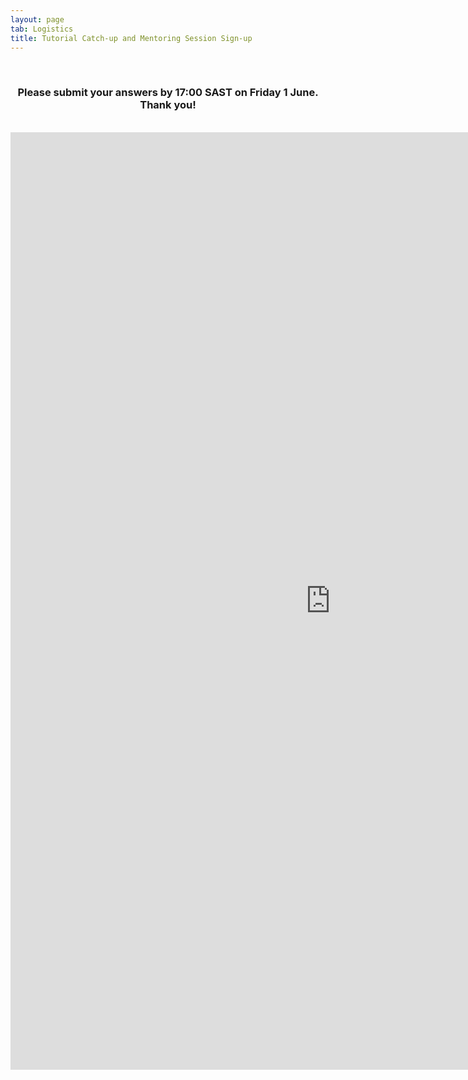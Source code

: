 ```yaml
---
layout: page
tab: Logistics
title: Tutorial Catch-up and Mentoring Session Sign-up
---
```

<div align="center">
<br>
<h3>Please submit your answers by 17:00 SAST on Friday 1 June. Thank you!</h3>
<br>
<iframe src="https://docs.google.com/forms/d/e/1FAIpQLSca1iaMMa2h3n9_Ijle7YapokkcPr4eUqQgwmC_ymZswPc6JQ/viewform?embedded=true" width="1024" height="1500" frameborder="0" marginheight="0" marginwidth="0">Loading...</iframe>
</div>
